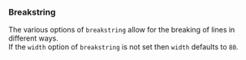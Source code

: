 ### Breakstring

The various options of `breakstring` allow for the breaking of lines in different ways.  
If the `width` option of `breakstring` is not set then `width` defaults to `80`.  